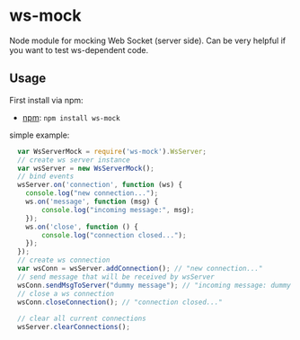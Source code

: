 # ws-mock
Node module for mocking Web Socket (server side).
Can be very helpful if you want to test ws-dependent code.

Usage
-------
First install via npm:

- [npm](http://www.npmjs.com/): `npm install ws-mock`

simple example:
```js
  var WsServerMock = require('ws-mock').WsServer;
  // create ws server instance
  var wsServer = new WsServerMock();
  // bind events
  wsServer.on('connection', function (ws) {
  	console.log("new connection...");
  	ws.on('message', function (msg) {
  		console.log("incoming message:", msg);
  	});
  	ws.on('close', function () {
  		console.log("connection closed...");
  	});
  });
  // create ws connection 
  var wsConn = wsServer.addConnection(); // "new connection..."
  // send message that will be received by wsServer  
  wsConn.sendMsgToServer("dummy message"); // "incoming message: dummy message"
  // close a ws connection
  wsConn.closeConnection(); // "connection closed..."
  
  // clear all current connections
  wsServer.clearConnections();
```

